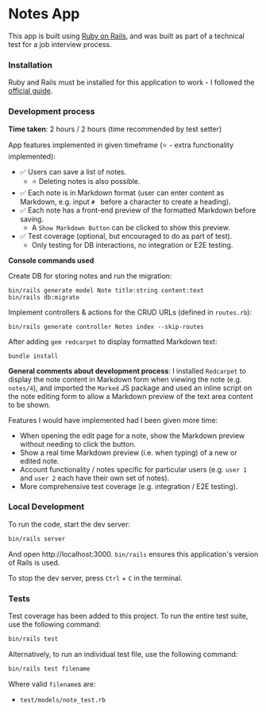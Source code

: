 # Notes App

This app is built using [Ruby on Rails](https://rubyonrails.org/), and was built as part of a technical test for a job interview process.

### Installation

Ruby and Rails must be installed for this application to work - I followed the [official guide](https://guides.rubyonrails.org/install_ruby_on_rails.html).

### Development process

**Time taken**: 2 hours / 2 hours (time recommended by test setter)

App features implemented in given timeframe (⭐ - extra functionality implemented):
- ✅ Users can save a list of notes.
    - ⭐ Deleting notes is also possible.
- ✅ Each note is in Markdown format (user can enter content as Markdown, e.g. input `# ` before a character to create a heading).
- ✅ Each note has a front-end preview of the formatted Markdown before saving.
    - A `Show Markdown Button` can be clicked to show this preview.
- ✅ Test coverage (optional, but encouraged to do as part of test).
    - Only testing for DB interactions, no integration or E2E testing.

**Console commands used**

Create DB for storing notes and run the migration:
```
bin/rails generate model Note title:string content:text
bin/rails db:migrate
```

Implement controllers & actions for the CRUD URLs (defined in `routes.rb`):
```
bin/rails generate controller Notes index --skip-routes
```

After adding `gem redcarpet` to display formatted Markdown text:
```
bundle install
```

**General comments about development process**: I installed `Redcarpet` to display the note content in Markdown form when viewing the note (e.g. `notes/4`), and imported the `Marked` JS package and used an inline script on the note editing form to allow a Markdown preview of the text area content to be shown.

Features I would have implemented had I been given more time:
- When opening the edit page for a note, show the Markdown preview without needing to click the button. 
- Show a real time Markdown preview (i.e. when typing) of a new or edited note. 
- Account functionality / notes specific for particular users (e.g. `user 1` and `user 2` each have their own set of notes).
- More comprehensive test coverage (e.g. integration / E2E testing).

### Local Development

To run the code, start the dev server:
```bash
bin/rails server
```

And open http://localhost:3000. `bin/rails` ensures this application's version of Rails is used.

To stop the dev server, press `Ctrl` + `C` in the terminal.

### Tests

Test coverage has been added to this project. To run the entire test suite, use the following command:
```bash
bin/rails test
```

Alternatively, to run an individual test file, use the following command:
```bash
bin/rails test filename
```
Where valid `filename`s are:
- `test/models/note_test.rb`
